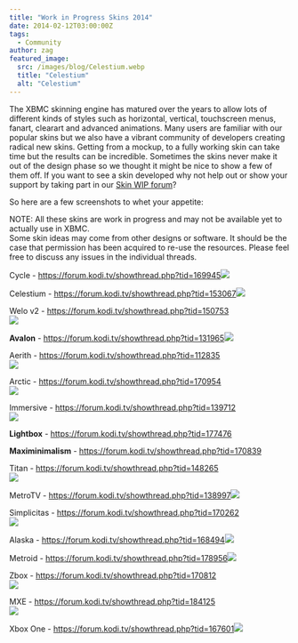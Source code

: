 ```yaml
---
title: "Work in Progress Skins 2014"
date: 2014-02-12T03:00:00Z
tags:
  - Community
author: zag
featured_image:
  src: /images/blog/Celestium.webp
  title: "Celestium"
  alt: "Celestium"
---
```


The XBMC skinning engine has matured over the years to allow lots of different kinds of styles such as horizontal, vertical, touchscreen menus, fanart, clearart and advanced animations. Many users are familiar with our popular skins but we also have a vibrant community of developers creating radical new skins. Getting from a mockup, to a fully working skin can take time but the results can be incredible. Sometimes the skins never make it out of the design phase so we thought it might be nice to show a few of them off. If you want to see a skin developed why not help out or show your support by taking part in our [Skin WIP forum](https://forum.kodi.tv/forumdisplay.php?fid=160)?

So here are a few screenshots to whet your appetite:

NOTE: All these skins are work in progress and may not be available yet to actually use in XBMC.  
 Some skin ideas may come from other designs or software. It should be the case that permission has been acquired to re-use the resources. Please feel free to discuss any issues in the individual threads.

Cycle - <https://forum.kodi.tv/showthread.php?tid=169945>![](https://www.theaudiodb.com/images/_extra/xbmc/small_Cycle.webp)

Celestium - <https://forum.kodi.tv/showthread.php?tid=153067>![](https://www.theaudiodb.com/images/_extra/xbmc/small_Celestium.webp)

Welo v2 - <https://forum.kodi.tv/showthread.php?tid=150753>  
![](https://www.theaudiodb.com/images/_extra/xbmc/small_Welov2.webp)

**Avalon** - <https://forum.kodi.tv/showthread.php?tid=131965>![](https://www.theaudiodb.com/images/_extra/xbmc/small_avalon.webp)

Aerith - <https://forum.kodi.tv/showthread.php?tid=112835>  
![](https://www.theaudiodb.com/images/_extra/xbmc/small_Aerith.webp)

Arctic - <https://forum.kodi.tv/showthread.php?tid=170954>  
![](https://www.theaudiodb.com/images/_extra/xbmc/small_arctic.webp)

Immersive - <https://forum.kodi.tv/showthread.php?tid=139712>  
![](https://www.theaudiodb.com/images/_extra/xbmc/small_immersive.webp)

**Lightbox** - <https://forum.kodi.tv/showthread.php?tid=177476>

**Maximinimalism** - <https://forum.kodi.tv/showthread.php?tid=170839>

Titan - <https://forum.kodi.tv/showthread.php?tid=148265>  
![](https://www.theaudiodb.com/images/_extra/xbmc/small_Titan.webp)

MetroTV - <https://forum.kodi.tv/showthread.php?tid=138997>![](https://www.theaudiodb.com/images/_extra/xbmc/small_MetroTV.webp)

Simplicitas - <https://forum.kodi.tv/showthread.php?tid=170262>  
![](https://www.theaudiodb.com/images/_extra/xbmc/small_Simplicitas.webp)

Alaska - <https://forum.kodi.tv/showthread.php?tid=168494>![](https://www.theaudiodb.com/images/_extra/xbmc/small_Alaska.webp)

Metroid - <https://forum.kodi.tv/showthread.php?tid=178956>![](https://www.theaudiodb.com/images/_extra/xbmc/small_Metroid.webp)

Zbox - <https://forum.kodi.tv/showthread.php?tid=170812>  
![](https://www.theaudiodb.com/images/_extra/xbmc/small_zbox.webp)

MXE - <https://forum.kodi.tv/showthread.php?tid=184125>  
![](https://www.theaudiodb.com/images/_extra/xbmc/small_MXE.webp)

Xbox One - <https://forum.kodi.tv/showthread.php?tid=167601>![](https://www.theaudiodb.com/images/_extra/xbmc/small_XboxOne.webp)
